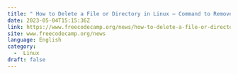 ```yaml
---
title: " How to Delete a File or Directory in Linux – Command to Remove a Folder and its Contents "
date: 2023-05-04T15:15:36Z
link: https://www.freecodecamp.org/news/how-to-delete-a-file-or-directory-in-linux/?utm_medium=RSS&utm_source=news.12bit.vn
site: www.freecodecamp.org/news
language: English
category:
  -  Linux 
draft: false
---
```

